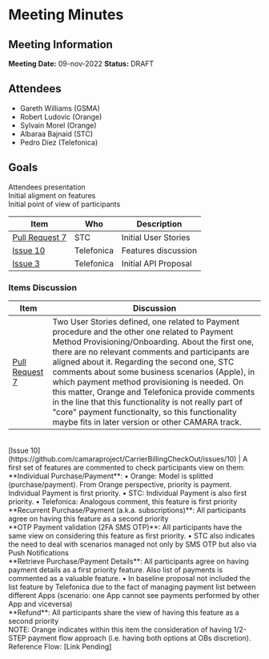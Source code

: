 # Meeting Minutes
## Meeting Information
**Meeting Date:** 09-nov-2022
**Status:** DRAFT

## Attendees
- Gareth Williams (GSMA) 
- Robert Ludovic (Orange)
- Sylvain Morel (Orange)
- Albaraa Bajnaid (STC)
- Pedro Díez (Telefonica)

## Goals
Attendees presentation </br>
Initial aligment on features </br>
Initial point of view of participants

Item | Who | Description
---- | ---- | ----
[Pull Request 7](https://github.com/camaraproject/CarrierBillingCheckOut/pull/7) | STC | Initial User Stories
[Issue 10](https://github.com/camaraproject/CarrierBillingCheckOut/issues/10) | Telefonica | Features discussion
[Issue 3](https://github.com/camaraproject/CarrierBillingCheckOut/issues/3) | Telefonica | Initial API Proposal

### Items Discussion

Item | Discussion
---- | ----
[Pull Request 7](https://github.com/camaraproject/CarrierBillingCheckOut/pull/7) | Two User Stories defined, one related to Payment procedure and the other one related to Payment Method Provisioning/Onboarding. About the first one, there are no relevant comments and participants are aligned about it. Regarding the second one, STC comments about some business scenarios (Apple), in which payment method provisioning is needed. On this matter, Orange and Telefonica provide comments in the line that this functionality is not really part of "core" payment functionalty, so this functionality maybe fits in later version or other CAMARA track.
<br>
[Issue 10](https://github.com/camaraproject/CarrierBillingCheckOut/issues/10) | A first set of features are commented to check participants view on them:<br/> **Individual Purchase/Payment**: • Orange: Model is splitted (purchase/payment). From Orange perspective, priority is payment. Individual Payment is first priority. • STC: Individual Payment is also first priority. • Telefonica: Analogous comment, this feature is first priority<br/>
**Recurrent Purchase/Payment (a.k.a. subscriptions)**: All participants agree on having this feature as a second priority<br>
**OTP Payment validation (2FA SMS OTP)**: All participants have the same view on considering this feature as first priority. • STC also indicates the need to deal with scenarios managed not only by SMS OTP but also via Push Notifications<br/>
**Retrieve Purchase/Payment Details**: All participants agree on having payment details as a first priority feature. Also list of payments is commented as a valuable feature. • In baseline proposal not included the list feature by Telefonica due to the fact of managing payment list between different Apps (scenario: one App cannot see payments performed by other App and viceversa)<br/>
**Refund**: All participants share the view of having this feature as a second priority<br/>
NOTE: Orange indicates within this item the consideration of having 1/2-STEP payment flow approach (i.e. having both options at OBs discretion). Reference Flow: [Link Pending]

